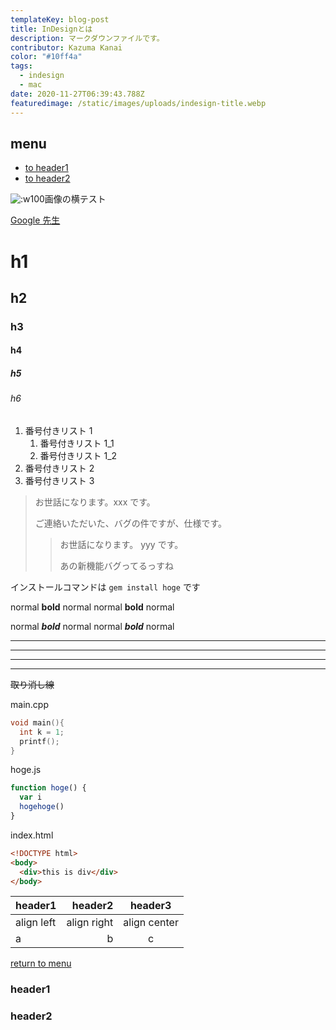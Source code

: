 ```yaml
---
templateKey: blog-post
title: InDesignとは
description: マークダウンファイルです。
contributor: Kazuma Kanai
color: "#10ff4a"
tags:
  - indesign
  - mac
date: 2020-11-27T06:39:43.788Z
featuredimage: /static/images/uploads/indesign-title.webp
---
```


## menu

- [to header1](#header1)
- [to header2](#header2)

![:w100](/images/uploads/pien_tex.png)画像の横テスト

[Google 先生](https://www.google.co.jp/)

# h1

## h2

### h3

#### h4

##### h5

###### h6

1. 番号付きリスト 1
   1. 番号付きリスト 1_1
   1. 番号付きリスト 1_2
1. 番号付きリスト 2
1. 番号付きリスト 3

> お世話になります。xxx です。
>
> ご連絡いただいた、バグの件ですが、仕様です。
>
> > お世話になります。 yyy です。
> >
> > あの新機能バグってるっすね

インストールコマンドは `gem install hoge` です

normal **bold** normal
normal **bold** normal

normal **_bold_** normal
normal **_bold_** normal

---

---

---

---

~~取り消し線~~

main.cpp

```c
void main(){
  int k = 1;
  printf();
}
```

hoge.js

```javascript
function hoge() {
  var i
  hogehoge()
}
```

index.html

```html
<!DOCTYPE html>
<body>
  <div>this is div</div>
</body>
```

| header1    |     header2 |   header3    |
| :--------- | ----------: | :----------: |
| align left | align right | align center |
| a          |           b |      c       |

<!-- some long code -->

[return to menu](#menu)

### header1

### header2
